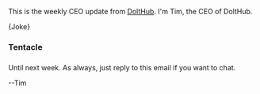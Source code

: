 This is the weekly CEO update from [DoltHub](https://www.dolthub.com/). I'm Tim, the CEO of DoltHub. 

{Joke}

### Tentacle



### 



### 



Until next week. As always, just reply to this email if you want to chat.

--Tim
